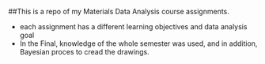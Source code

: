 ##This is a repo of my Materials Data Analysis course assignments. 
- each assignment has a different learning objectives and data analysis goal
- In the Final, knowledge of the whole semester was used, and in addition, Bayesian proces to cread the drawings.
